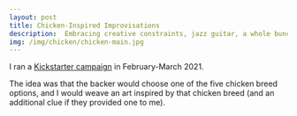 ```yaml
---
layout: post
title: Chicken-Inspired Improvisations
description:  Embracing creative constraints, jazz guitar, a whole bunch of yarn, and beautiful chickens to kick the pandemic blues. 
img: /img/chicken/chicken-main.jpg
---
```


I ran a [Kickstarter campaign](https://www.kickstarter.com/projects/jeenalee/chicken-inspired-improvised-woven-art?ref=5g4ufo&token=d77bf698) in February-March 2021.

The idea was that the backer would choose one of the five chicken breed options, and I would weave an art inspired by that chicken breed (and an additional clue if they provided one to me).

